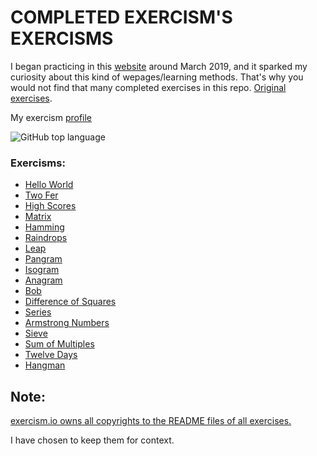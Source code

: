 # COMPLETED EXERCISM'S EXERCISMS

I began practicing in this [website](https://exercism.io) around March 2019, and
it sparked my curiosity about this kind of wepages/learning methods. That's why
you would not find that many completed exercises in this repo.
[Original exercises](exercism.io/languages/python/exercises).

My exercism [profile](https://exercism.io/profiles/ibLeDy)

![GitHub top language](https://img.shields.io/github/languages/top/ibLeDy/exercisms-python)

### Exercisms:

  - [Hello World](https://github.com/ibLeDy/exercisms-python/tree/master/completed/hello-world)
  - [Two Fer](https://github.com/ibLeDy/exercisms-python/tree/master/completed/two-fer)
  - [High Scores](https://github.com/ibLeDy/exercisms-python/tree/master/completed/high-scores)
  - [Matrix](https://github.com/ibLeDy/exercisms-python/tree/master/completed/matrix)
  - [Hamming](https://github.com/ibLeDy/exercisms-python/tree/master/completed/hamming)
  - [Raindrops](https://github.com/ibLeDy/exercisms-python/tree/master/completed/raindrops)
  - [Leap](https://github.com/ibLeDy/exercisms-python/tree/master/completed/leap)
  - [Pangram](https://github.com/ibLeDy/exercisms-python/tree/master/completed/pangram)
  - [Isogram](https://github.com/ibLeDy/exercisms-python/tree/master/completed/isogram)
  - [Anagram](https://github.com/ibLeDy/exercisms-python/tree/master/completed/anagram)
  - [Bob](https://github.com/ibLeDy/exercisms-python/tree/master/completed/bob)
  - [Difference of Squares](https://github.com/ibLeDy/exercisms-python/tree/master/completed/difference-of-squares)
  - [Series](https://github.com/ibLeDy/exercisms-python/tree/master/completed/series)
  - [Armstrong Numbers](https://github.com/ibLeDy/exercisms-python/tree/master/completed/armstrong-numbers)
  - [Sieve](https://github.com/ibLeDy/exercisms-python/tree/master/completed/sieve)
  - [Sum of Multiples](https://github.com/ibLeDy/exercisms-python/tree/master/completed/sum-of-multiples)
  - [Twelve Days](https://github.com/ibLeDy/exercisms-python/tree/master/completed/twelve-days)
  - [Hangman](https://github.com/ibLeDy/exercisms-python/tree/master/completed/hangman)

## Note:

[exercism.io owns all copyrights to the README files of all exercises.](https://github.com/exercism/python/blob/master/LICENSE)

I have chosen to keep them for context.
